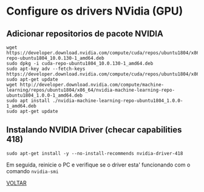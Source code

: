 # Configure os drivers NVidia (GPU)

## Adicionar repositorios de pacote NVIDIA
```
wget https://developer.download.nvidia.com/compute/cuda/repos/ubuntu1804/x86_64/cuda-repo-ubuntu1804_10.0.130-1_amd64.deb
sudo dpkg -i cuda-repo-ubuntu1804_10.0.130-1_amd64.deb
sudo apt-key adv --fetch-keys https://developer.download.nvidia.com/compute/cuda/repos/ubuntu1804/x86_64/7fa2af80.pub
sudo apt-get update
wget http://developer.download.nvidia.com/compute/machine-learning/repos/ubuntu1804/x86_64/nvidia-machine-learning-repo-ubuntu1804_1.0.0-1_amd64.deb
sudo apt install ./nvidia-machine-learning-repo-ubuntu1804_1.0.0-1_amd64.deb
sudo apt-get update
```

## Instalando NVIDIA Driver (checar capabilities 418)
```
sudo apt-get install -y --no-install-recommends nvidia-driver-418
```

Em seguida, reinicie o PC e verifique se o driver esta' funcionando com o comando `nvidia-smi`

[VOLTAR](README.md)